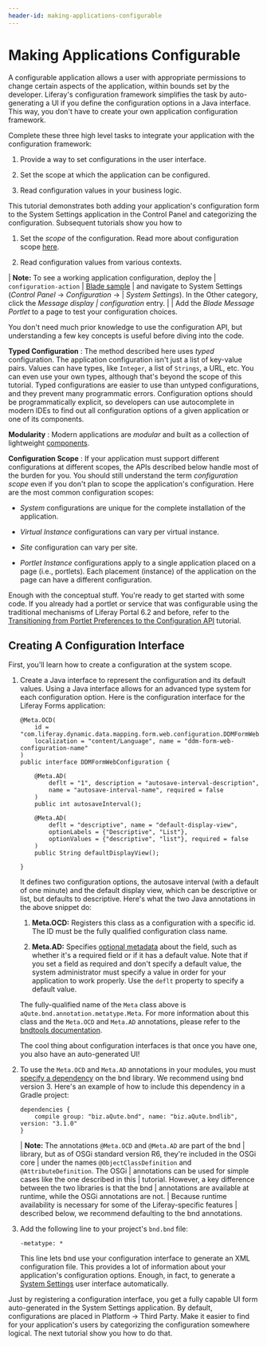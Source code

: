 ```yaml
---
header-id: making-applications-configurable
---
```


# Making Applications Configurable

A configurable application allows a user with appropriate permissions to change
certain aspects of the application, within bounds set by the developer.
Liferay's configuration framework simplifies the task by auto-generating a UI if
you define the configuration options in a Java interface. This way, you don't
have to create your own application configuration framework.

Complete these three high level tasks to integrate your application with the
configuration framework: 

1.  Provide a way to set configurations in the user interface.

2.  Set the scope at which the application can be configured.

3.  Read configuration values in your business logic.

This tutorial demonstrates both adding your application's configuration form to
the System Settings application in the Control Panel and categorizing the
configuration. Subsequent tutorials show you how to 

1.  Set the *scope* of the configuration. Read more about configuration scope
    [here](/docs/7-1/user/-/knowledge_base/u/system-settings#configuration-scope).

2.  Read configuration values from various contexts. 

| **Note:** To see a working application configuration, deploy the
| `configuration-action`
| [Blade sample](https://github.com/liferay/liferay-blade-samples/tree/master/gradle/apps/configuration-action)
| and navigate to System Settings (*Control Panel* &rarr; *Configuration* &rarr;
| *System Settings*). In the Other category, click the *Message display
| configuration* entry.
| 
| Add the *Blade Message Portlet* to a page to test your configuration choices.

You don't need much prior knowledge to use the configuration API, but
understanding a few key concepts is useful before diving into the code.

**Typed Configuration**
: The method described here uses *typed* configuration. The application
configuration isn't just a list of key-value pairs. Values can have types, like
`Integer`, a list of `Strings`, a URL, etc. You can even use your own types,
although that's beyond the scope of this tutorial. Typed configurations are
easier to use than untyped configurations, and they prevent many programmatic
errors. Configuration options should be programmatically explicit, so developers
can use autocomplete in modern IDEs to find out all configuration options of
a given application or one of its components.

**Modularity** 
: Modern applications are *modular* and built as a collection of lightweight
[components](/docs/7-1/tutorials/-/knowledge_base/t/fundamentals#components).

**Configuration Scope** 
: If your application must support different configurations at different scopes,
the APIs described below handle most of the burden for you. You should still
understand the term *configuration scope* even if you don't plan to scope the
application's configuration. Here are the most common configuration scopes:

   - *System* configurations are unique for the complete installation of
     the application.

   - *Virtual Instance* configurations can vary per virtual instance.
 
   - *Site* configuration can vary per site.

   - *Portlet Instance* configurations apply to a single application placed on a
     page (i.e., portlets). Each placement (instance) of the application on the
     page can have a different configuration.

Enough with the conceptual stuff. You're ready to get started with some code. If
you already had a portlet or service that was configurable using the traditional
mechanisms of Liferay Portal 6.2 and before, refer to the
[Transitioning from Portlet Preferences to the Configuration API](/docs/7-0/tutorials/-/knowledge_base/t/transitioning-from-portlet-preferences-to-the-configuration-api) tutorial.

## Creating A Configuration Interface

First, you'll learn how to create a configuration at the system scope.

1.  Create a Java interface to represent the configuration and its default
    values. Using a Java interface allows for an advanced type system for each
    configuration option. Here is the configuration interface for the Liferay
    Forms application:

        @Meta.OCD(
            id = "com.liferay.dynamic.data.mapping.form.web.configuration.DDMFormWebConfiguration",
            localization = "content/Language", name = "ddm-form-web-configuration-name"
        )
        public interface DDMFormWebConfiguration {

            @Meta.AD(
                deflt = "1", description = "autosave-interval-description",
                name = "autosave-interval-name", required = false
            )
            public int autosaveInterval();

            @Meta.AD(
                deflt = "descriptive", name = "default-display-view",
                optionLabels = {"Descriptive", "List"},
                optionValues = {"descriptive", "list"}, required = false
            )
            public String defaultDisplayView();

        }

    It defines two configuration options, the autosave interval (with a default
    of one minute) and the default display view, which can be descriptive or
    list, but defaults to descriptive. Here's what the two Java annotations in
    the above snippet do:

    1.  **Meta.OCD:** Registers this class as a configuration with a specific id. The
        ID must be the fully qualified configuration class name.

    2.  **Meta.AD:** Specifies 
        [optional metadata](http://bnd.bndtools.org/chapters/210-metatype.html) 
        about the field, such as whether it's a required field or if it has a default value.
        Note that if you set a field as required and don't specify a default value,
        the system administrator must specify a value in order for your application
        to work properly. Use the `deflt` property to specify a default value.

    The fully-qualified name of the `Meta` class above is
    `aQute.bnd.annotation.metatype.Meta`. For more information about this class and
    the `Meta.OCD` and `Meta.AD` annotations, please refer to the [bndtools
    documentation](http://bnd.bndtools.org/chapters/210-metatype.html).

    The cool thing about configuration interfaces is that once you have one, you
    also have an auto-generated UI! 

2.  To use the `Meta.OCD` and `Meta.AD` annotations in your modules, you must
    [specify a dependency](/docs/7-0/tutorials/-/knowledge_base/t/configuring-dependencies)
    on the bnd library. We recommend using bnd version 3. Here's an example of
    how to include this dependency in a Gradle project: 

        dependencies {
            compile group: "biz.aQute.bnd", name: "biz.aQute.bndlib", version: "3.1.0"
        }

    | **Note:** The annotations `@Meta.OCD` and `@Meta.AD` are part of the bnd
    | library, but as of OSGi standard version R6, they're included in the OSGi core
    | under the names `@ObjectClassDefinition` and `@AttributeDefinition`. The OSGi
    | annotations can be used for simple cases like the one described in this
    | tutorial. However, a key difference between the two libraries is that the bnd
    | annotations are available at runtime, while the OSGi annotations are not.
    | Because runtime availability is necessary for some of the Liferay-specific features
    | described below, we recommend defaulting to the bnd annotations.

3.  Add the following line to your project's `bnd.bnd` file:

        -metatype: *

    This line lets bnd use your configuration interface to generate an XML
    configuration file. This provides a lot of information about your application's
    configuration options. Enough, in fact, to generate a 
    [System Settings](/docs/7-1/user/-/knowledge_base/u/system-settings) user 
    interface automatically.

<!--[Figure 1: Navigate to the Control Panel and then click on *Configuration* &rarr; *System Settings*. Then click on *Platform* &rarr; *Third Party*, find the *Example configuration* link, and click on it.](../../images/example-configuration-system-settings.png)-->

Just by registering a configuration interface, you get a fully capable UI form
auto-generated in the System Settings application. By default, configurations
are placed in Platform &rarr; Third Party. Make it easier to find for your
application's users by categorizing the configuration somewhere logical. The
next tutorial show you how to do that.
